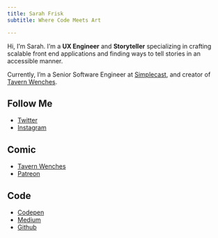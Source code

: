 ```yaml
---
title: Sarah Frisk
subtitle: Where Code Meets Art

---
```


Hi, I’m Sarah. I’m a **UX Engineer** and **Storyteller** specializing in crafting scalable front end applications and finding ways to tell stories in an accessible manner.

Currently, I’m a Senior Software Engineer at [Simplecast](https://simplecast.com/), and creator of [Tavern Wenches](https://tavern-wenches.com/).

## Follow Me 
* [Twitter](https://twitter.com/SarahFrisk)
* [Instagram](https://www.instagram.com/friskycomics/)

## Comic
* [Tavern Wenches](https://tavern-wenches.com/)
* [Patreon](https://www.patreon.com/friskycomics)

## Code
* [Codepen](https://codepen.io/sfrisk)
* [Medium](https://medium.com/@sarahfrisk)
* [Github](https://github.com/sfrisk/)

